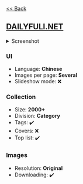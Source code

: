 [<< Back](/README.md)

## [DAILYFULI.NET](https://www.dailyfuli.net/)

<!--Screenshot 1280x2000-->
<details>
  <summary>Screenshot</summary>

  ![image](screenshot.png)
</details>

<!--
✔️ - Yes
❌ - No
❓ - Unknown
-->

### UI
<!--
Language(s) (English/Chinese/Russian etc.)
Images per page (One/Several/All)
Slideshow mode (✔️/❌)
-->
- Language: **Chinese**
- Images per page: **Several**
- Slideshow mode: ❌

### Collection
<!--
Division (Category/Photo agency/Country etc.)
Size (approximately, may me unknown)
Tags (✔️/❌)
Covers (✔️/❌)
Top list (✔️/❌)
-->
- Size: **2000+**
- Division: **Category**
- Tags: ✔️
- Covers: ❌
- Top list: ✔️

### Images
<!--
Resolution (Medium/High/Original)
Downloading (✔️/❌)
-->
- Resolution: **Original**
- Downloading: ✔️
